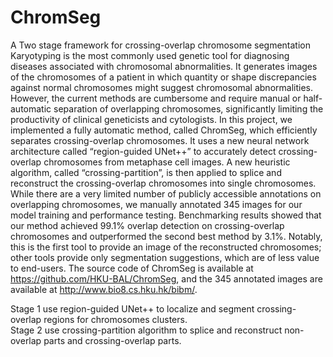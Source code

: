 # ChromSeg
A Two stage framework for crossing-overlap chromosome segmentation  
Karyotyping is the most commonly used genetic tool for diagnosing diseases associated with chromosomal abnormalities. It generates images of the chromosomes of a patient in which quantity or shape discrepancies against normal chromosomes might suggest chromosomal abnormalities. However, the current methods are cumbersome and require manual or half-automatic separation of overlapping chromosomes, significantly limiting the productivity of clinical geneticists and cytologists. In this project, we implemented a fully automatic method, called ChromSeg, which efficiently separates crossing-overlap chromosomes. It uses a new neural network architecture called “region-guided UNet++” to accurately detect crossing-overlap chromosomes from metaphase cell images. A new heuristic algorithm, called “crossing-partition”, is then applied to splice and reconstruct the crossing-overlap chromosomes into single chromosomes. While there are a very limited number of publicly accessible annotations on overlapping chromosomes, we manually annotated 345 images for our model training and performance testing. Benchmarking results showed that our method achieved 99.1\% overlap detection on crossing-overlap chromosomes and outperformed the second best method by 3.1\%. Notably, this is the first tool to provide an image of the reconstructed chromosomes; other tools provide only segmentation suggestions, which are of less value to end-users. The source code of ChromSeg is available at https://github.com/HKU-BAL/ChromSeg, and the 345 annotated images are available at http://www.bio8.cs.hku.hk/bibm/.  
  
  
Stage 1 use region-guided UNet++ to localize and segment crossing-overlap regions for chromosomes clusters.  
Stage 2 use crossing-partition algorithm to splice and reconstruct non-overlap parts and crossing-overlap parts.

